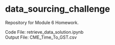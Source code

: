 # data_sourcing_challenge
Repository for Module 6 Homework.

Code File: retrieve_data_solution.ipynb<br>
Output File: CME_Time_To_GST.csv
